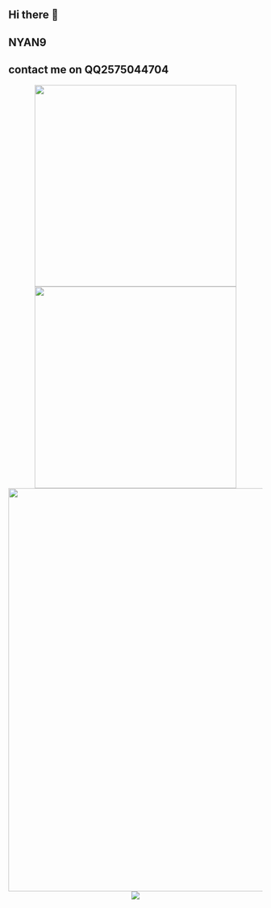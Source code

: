 ## Hi there 👋

## NYAN9 
## contact me on QQ2575044704
<p align="center">
<img align="center" width="400" src="https://github-readme-stats.vercel.app/api?username=2575044704&theme=transparent&show_icons=true&hide_border=true&show=reviews&hide_title=true&hide=contribs&number_format=long&count_private=true" />
<img align="center" width="400" src="https://streak-stats.demolab.com?user=2575044704&theme=transparent&hide_border=true" />
<br/>
<img width="800" src="https://github-readme-activity-graph.vercel.app/graph?username=2575044704&theme=github-compact&hide_border=true&area=true&custom_title=Contribution%20Graph&count_private=true" />
<img align="center" src="https://github-readme-stats.vercel.app/api/top-langs/?username=2575044704&theme=transparent&hide_border=true&layout=donut-vertical&langs_count=6" />

